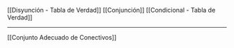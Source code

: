 [[Disyunción - Tabla de Verdad]]
[[Conjunción]] 
[[Condicional - Tabla de Verdad]] 
***
[[Conjunto Adecuado de Conectivos]] 
